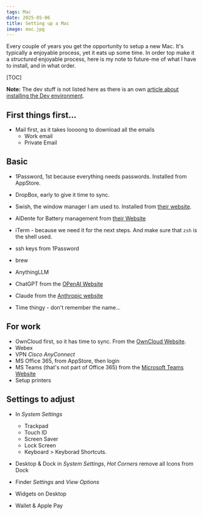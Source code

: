 ```yaml
---
tags: Mac
date: 2025-05-06
title: Setting up a Mac
image: mac.jpg
---
```


Every couple of years you get the opportunity to setup a new Mac. It's typically a enjoyable process, yet it eats up some time. In order top make it a _structured_ enjoyable process, here is my note to future-me of what I have to install, and in what order.

[TOC]

**Note:** The dev stuff is not listed here as there is an own [article about installing the Dev environment](/development-environment-on-mac/).

## First things first...

- Mail first, as it takes loooong to download all the emails
  - Work email
  - Private Email

## Basic

- 1Password, 1st because everything needs passwords. Installed from AppStore.
- DropBox, early to give it time to sync.
- Swish, the window manager I am used to. Installed from [their website](https://highlyopinionated.co/swish/).
- AlDente for Battery management from [their Website](https://apphousekitchen.com/aldente-overview/pricing/)
- iTerm - because we need it for the next steps. And make sure that `zsh` is the shell used.
- ssh keys from 1Password
- brew
- AnythingLLM
- ChatGPT from the [OPenAI Website](https://openai.com/chatgpt/download/)
- Claude from the [Anthropic website](https://claude.ai/download)

- Time thingy - don't remember the name...

## For work

- OwnCloud first, so it has time to sync. From the [OwnCloud Website](https://owncloud.com/desktop-app/).
- Webex
- VPN _Cisco AnyConnect_
- MS Office 365, from AppStore, then login
- MS Teams (that's not part of Office 365) from the [Microsoft Teams Website](https://www.microsoft.com/en-us/microsoft-teams/download-app)
- Setup printers

## Settings to adjust

- In _System Settings_
  - Trackpad
  - Touch ID
  - Screen Saver
  - Lock Screen
  - Keyboard > Keyborad Shortcuts.
- Desktop & Dock in _System Settings_, _Hot Corners_ remove all Icons from Dock
- Finder _Settings_ and _View Options_

- Widgets on Desktop
- Wallet & Apple Pay
